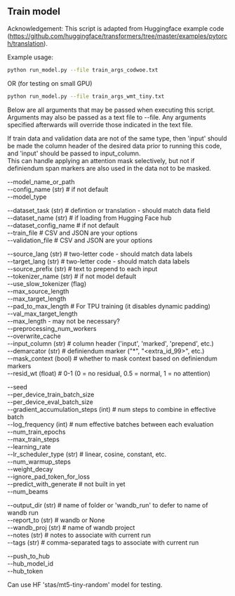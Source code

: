 ## Train model

Acknowledgement: This script is adapted from Huggingface example code (https://github.com/huggingface/transformers/tree/master/examples/pytorch/translation).

Example usage:

```bash
python run_model.py --file train_args_codwoe.txt
```

OR (for testing on small GPU)

```bash
python run_model.py --file train_args_wmt_tiny.txt
```

Below are all arguments that may be passed when executing this script.  
Arguments may also be passed as a text file to --file. Any arguments
specified afterwards will override those indicated in the text file.

If train data and validation data are not of the same type, then 'input'
should be made the column header of the desired data prior to running
this code, and 'input' should be passed to input_column.  
This can handle applying an attention mask selectively, but not if
definiendum span markers are also used in the data not to be masked.  

--model_name_or_path  
--config_name  (str)	# if not default  
--model_type  

--dataset_task (str)	# defintion or translation - should match data field  
--dataset_name  (str)	# if loading from Hugging Face hub  
--dataset_config_name  	# if not default  
--train_file  		# CSV and JSON are your options  
--validation_file  	# CSV and JSON are your options  

--source_lang  (str)	# two-letter code - should match data labels  
--target_lang  (str)	# two-letter code - should match data labels  
--source_prefix  (str)	# text to prepend to each input  
--tokenizer_name  (str)	# if not model default  
--use_slow_tokenizer  (flag)  
--max_source_length  
--max_target_length  
--pad_to_max_length  	# For TPU training (it disables dynamic padding)  
--val_max_target_length  
--max_length  - may not be necessary?  
--preprocessing_num_workers  
--overwrite_cache  
--input_column  (str)	# column header ('input', 'marked', 'prepend', etc.)  
--demarcator  (str)	# definiendum marker ("*", "<extra_id_99>", etc.)  
--mask_context  (bool)	# whether to mask context based on definiendum markers  
--resid_wt (float)	# 0-1 (0 = no residual, 0.5 = normal, 1 = no attention)

--seed  
--per_device_train_batch_size  
--per_device_eval_batch_size  
--gradient_accumulation_steps  (int)	# num steps to combine in effective batch  
--log_frequency  (int)	# num effective batches between each evaluation  
--num_train_epochs  
--max_train_steps  
--learning_rate  
--lr_scheduler_type  (str)	# linear, cosine, constant, etc.  
--num_warmup_steps  
--weight_decay  
--ignore_pad_token_for_loss  
--predict_with_generate  	# not built in yet  
--num_beams  

--output_dir  (str)	# name of folder or 'wandb_run' to defer to name of wandb run  
--report_to  (str)	# wandb or None  
--wandb_proj  (str)	# name of wandb project  
--notes  (str)		# notes to associate with current run  
--tags  (str)		# comma-separated tags to associate with current run  

--push_to_hub  
--hub_model_id  
--hub_token  

Can use HF 'stas/mt5-tiny-random' model for testing.
